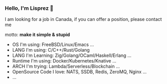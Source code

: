 ### Hello, I'm Lisprez 👋

I am looking for a job in Canada, if you can offer a position, please contact me

motto: **make it simple & stupid**

- OS I'm using: FreeBSD/Linux/Emacs ...
- LANG I'm using: C/C++/Rust/Golang
- LANG I'm Learning: Zig/Golang/OCaml/Haskell/Erlang ...
- Runtime I'm using: Docker/Kubernetes/Knative ...
- ARCH I'm trying: Lambda/Serverless/Blockchain ...
- OpenSource Code I love: NATS, SSDB, Redis, ZeroMQ, Nginx ...
- ...

